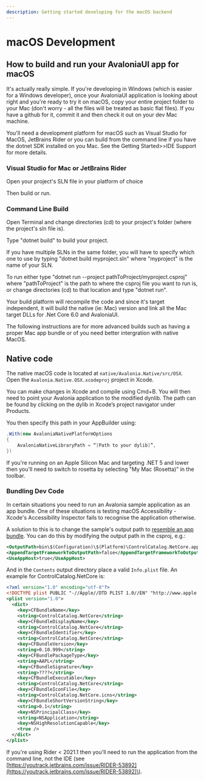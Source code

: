 ```yaml
---
description: Getting started developing for the macOS backend
---
```


# macOS Development

## How to build and run your AvaloniaUI app for macOS

It's actually really simple. If you're developing in Windows (which is easier for a Windows developer), once your AvaloniaUI application is looking about right and you're ready to try it on macOS, copy your entire project folder to your Mac (don't worry - all the files will be treated as basic flat files). If you have a github for it, commit it and then check it out on your dev Mac machine.

You'll need a development platform for macOS such as Visual Studio for MacOS, JetBrains Rider or you can build from the command line if you have the dotnet SDK installed on you Mac.
See the Getting Started>>IDE Support for more details.

### Visual Studio for Mac or JetBrains Rider
Open your project's SLN file in your platform of choice

Then build or run.

### Command Line Build
Open Terminal and change directories (cd) to your project's folder (where the project's sln file is).

Type "dotnet build" to build your project.

If you have multiple SLNs in the same folder, you will have to specify which one to use by typing "dotnet build myproject.sln" where "myproject" is the name of your SLN.

To run either type "dotnet run --project pathToProject/myproject.csproj" where "pathToProject" is the path to where the csproj file you want to run is, or change directories (cd) to that location and type "dotnet run".

Your build platform will recompile the code and since it's target independent, it will build the native (ie: Mac) version and link all the Mac target DLLs for .Net Core 6.0 and AvaloniaUI.

The following instructions are for more advanced builds such as having a proper Mac app bundle or of you need better intergration with native MacOS.

## Native code

The native macOS code is located at `native/Avalonia.Native/src/OSX`. Open the `Avalonia.Native.OSX.xcodeproj` project in Xcode.

You can make changes in Xcode and compile using Cmd+B. You will then need to point your Avalonia application to the modified dynlib. The path can be found by clicking on the dylib in Xcode’s project navigator under Products.

You then specify this path in your AppBuilder using:

```csharp
.With(new AvaloniaNativePlatformOptions
{ 
    AvaloniaNativeLibraryPath = “[Path to your dylib]”, 
})
```

If you're running on an Apple Silicon Mac and targeting .NET 5 and lower then you'll need to switch to rosetta by selecting "My Mac \(Rosetta\)" in the toolbar.

### Bundling Dev Code

In certain situations you need to run an Avalonia sample application as an app bundle. One of these situations is testing macOS Accessibility - Xcode's Accessibility Inspector fails to recognise the application otherwise.

A solution to this is to change the sample's output path to [resemble an app bundle](https://developer.apple.com/library/archive/documentation/CoreFoundation/Conceptual/CFBundles/BundleTypes/BundleTypes.html). You can do this by modifying the output path in the csproj, e.g.:

```xml
<OutputPath>bin\$(Configuration)\$(Platform)\ControlCatalog.NetCore.app/Contents/MacOS</OutputPath>
<AppendTargetFrameworkToOutputPath>false</AppendTargetFrameworkToOutputPath>
<UseAppHost>true</UseAppHost>
```

And in the `Contents` output directory place a valid `Info.plist` file. An example for ControlCatalog.NetCore is:

```xml
<?xml version="1.0" encoding="utf-8"?>
<!DOCTYPE plist PUBLIC "-//Apple//DTD PLIST 1.0//EN" "http://www.apple.com/DTDs/PropertyList-1.0.dtd">
<plist version="1.0">
  <dict>
    <key>CFBundleName</key>
    <string>ControlCatalog.NetCore</string>
    <key>CFBundleDisplayName</key>
    <string>ControlCatalog.NetCore</string>
    <key>CFBundleIdentifier</key>
    <string>ControlCatalog.NetCore</string>
    <key>CFBundleVersion</key>
    <string>0.10.999</string>
    <key>CFBundlePackageType</key>
    <string>AAPL</string>
    <key>CFBundleSignature</key>
    <string>????</string>
    <key>CFBundleExecutable</key>
    <string>ControlCatalog.NetCore</string>
    <key>CFBundleIconFile</key>
    <string>ControlCatalog.NetCore.icns</string>
    <key>CFBundleShortVersionString</key>
    <string>0.1</string>
    <key>NSPrincipalClass</key>
    <string>NSApplication</string>
    <key>NSHighResolutionCapable</key>
    <true />
  </dict>
</plist>
```

If you're using Rider &lt; 2021.1 then you'll need to run the application from the command line, not the IDE \(see [https://youtrack.jetbrains.com/issue/RIDER-53892](https://youtrack.jetbrains.com/issue/RIDER-53892)\).

